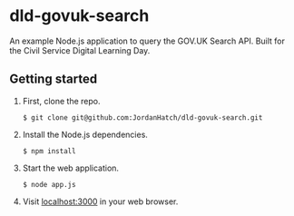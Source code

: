 # dld-govuk-search

An example Node.js application to query the GOV.UK Search API. Built for the Civil Service Digital Learning Day.

## Getting started

1. First, clone the repo.

   ```
   $ git clone git@github.com:JordanHatch/dld-govuk-search.git
   ```

2. Install the Node.js dependencies.

   ```
   $ npm install
   ```

3. Start the web application.

   ```
   $ node app.js
   ```

4. Visit [localhost:3000](http://localhost:3000/) in your web browser.
